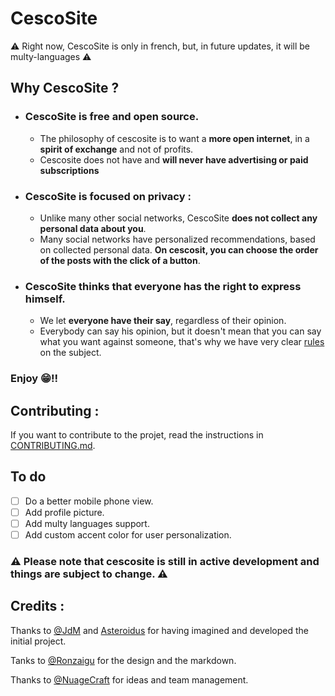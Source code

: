 # CescoSite
⚠️ Right now, CescoSite is only in french, but, in future updates, it will be multy-languages ⚠️
## Why CescoSite ?
* ### CescoSite is **free** and **open source**.
  * The philosophy of cescosite is to want a **more open internet**, in a **spirit of exchange** and not of profits.
  * Cescosite does not have and **will never have advertising or paid subscriptions**
* ### CescoSite is focused on **privacy** : 
  * Unlike many other social networks, CescoSite **does not collect any personal data about you**.
  * Many social networks have personalized recommendations, based on collected personal data. **On cescosit, you can choose the order of the posts with the click of a button**.
* ### CescoSite thinks that everyone has the right to **express himself**.
  * We let **everyone have their say**, regardless of their opinion.
  * Everybody can say his opinion, but it doesn't mean that you can say what you want against someone, that's why we have very clear [rules](https://rmbi.ch/cescosite/pages/rules.html) on the subject.

### Enjoy 😁!!

## Contributing :
If you want to contribute to the projet, read the instructions in [CONTRIBUTING.md](https://github.com/asterjdm/Cescosite/blob/master/CONTRIBUTING.md).

## To do
- [ ] Do a better mobile phone view.
- [ ] Add profile picture.
- [ ] Add multy languages support.
- [ ] Add custom accent color  for user personalization.

### ⚠️ Please note that cescosite is still in active development and things are subject to change. ⚠️

## Credits :
Thanks to [@JdM](https://github.com/judemont) and [Asteroidus](https://github.com/AstroidusTv) for having imagined and developed the initial project.

Tanks to [@Ronzaigu](https://github.comm/Ronzaigu) for the design and the markdown.

Thanks to [@NuageCraft](https://github.com/Nuagecraft) for ideas and team management.
